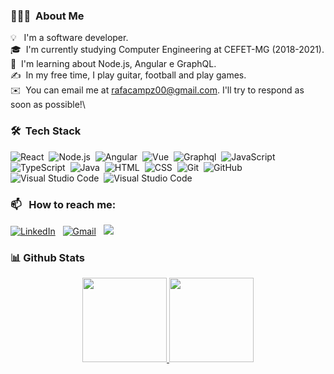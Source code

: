 
### 👨🏻‍💻 &nbsp;About Me

💡 &nbsp; I'm a software developer.\
🎓 &nbsp;I'm currently studying Computer Engineering at CEFET-MG (2018-2021).\
🌱 &nbsp;I'm learning about Node.js, Angular e GraphQL.\
✍️ &nbsp;In my free time, I play guitar, football and play games.\
✉️ &nbsp;You can email me at rafacampz00@gmail.com. I'll try to respond as soon as possible!\

### 🛠 &nbsp;Tech Stack

![React](https://img.shields.io/badge/-React-05122A?style=flat&logo=react)&nbsp;
![Node.js](https://img.shields.io/badge/-Node.js-05122A?style=flat&logo=node.js)&nbsp;
![Angular](https://img.shields.io/badge/-Angular-05122A?style=flat&logo=angular)&nbsp;
![Vue](https://img.shields.io/badge/-Vue-05122A?style=flat&logo=vue.js)&nbsp;
![Graphql](https://img.shields.io/badge/-GraphQL-05122A?style=flat&logo=graphql)&nbsp;
![JavaScript](https://img.shields.io/badge/-JavaScript-05122A?style=flat&logo=javascript)&nbsp;
![TypeScript](https://img.shields.io/badge/-TypeScript-05122A?style=flat&logo=TypeScript)&nbsp;
![Java](https://img.shields.io/badge/-Java-05122A?style=flat&logo=Java&logoColor=FFA518)&nbsp;
![HTML](https://img.shields.io/badge/-HTML-05122A?style=flat&logo=HTML5)&nbsp;
![CSS](https://img.shields.io/badge/-CSS-05122A?style=flat&logo=CSS3&logoColor=1572B6)&nbsp;
![Git](https://img.shields.io/badge/-Git-05122A?style=flat&logo=git)&nbsp;
![GitHub](https://img.shields.io/badge/-GitHub-05122A?style=flat&logo=github)&nbsp;
![Visual Studio Code](https://img.shields.io/badge/-Visual%20Studio%20Code-05122A?style=flat&logo=visual-studio-code&logoColor=007ACC)&nbsp;
![Visual Studio Code](https://img.shields.io/badge/-Android%20Studio-05122A?style=flat&logo=android-studio&logoColor=007ACC)&nbsp;

### 📫 &nbsp; How to reach me:

<a href="https://www.linkedin.com/in/rafavictor/"><img alt="LinkedIn" src="https://img.shields.io/badge/linkedin%20-%230077B5.svg?&style=flat&logo=linkedin&logoColor=white"/></a> &nbsp;
<a href="mailto:rafacampz00@gmail.com"><img alt="Gmail" src="https://img.shields.io/badge/Gmail-D14836?style=flat&logo=gmail&logoColor=white" /></a> &nbsp;
<a href="https://www.instagram.com/rafavictor2/"><img src="https://img.shields.io/badge/-@rafavictor2_-E4405F?style=flat&logo=Instagram&logoColor=white"/></a> &nbsp;

### 📊 Github Stats
<p align="center">
  <a href="https://github.com/Campz" target="_blank">
    <img height="135px" src="https://github-readme-stats.vercel.app/api?username=Campz&hide_title=true&hide_border=true&show_icons=true&include_all_commits=true&count_private=true&line_height=21&theme=dracula" />
  </a>
    <a href="https://github.com/Campz" target="_blank">
      <img height="135px" src="https://github-readme-stats.vercel.app/api/top-langs/?username=Campz&hide=html&hide_title=true&hide_border=true&layout=compact&langs_count=7&theme=dracula" />
  </a>
</p>
